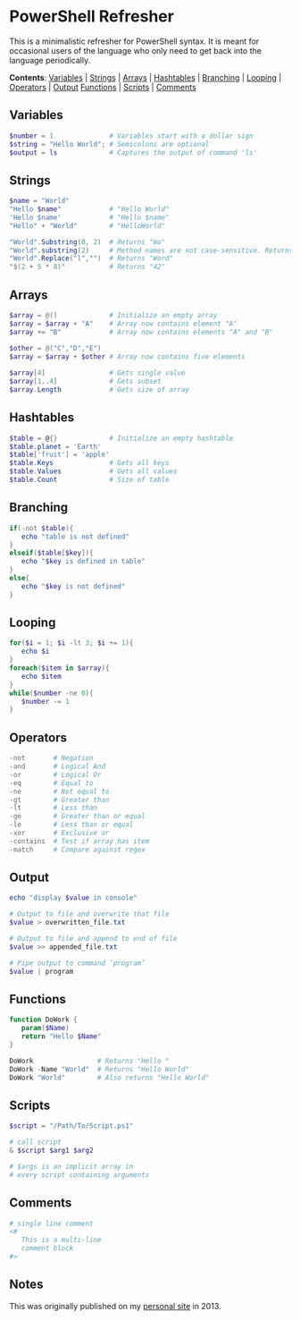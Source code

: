 # PowerShell Refresher<a name="top"></a>

This is a minimalistic refresher for PowerShell syntax. It is meant for occasional users of the language who only need to get back into the language periodically. 

**Contents**:
[Variables](#Variables) | [Strings](#Strings) | [Arrays](#Arrays) | [Hashtables](#Hashtables) |
[Branching](#Branching) | [Looping](#Looping) | [Operators](#Operators) | [Output](#Output)
[Functions](#Functions) | [Scripts](#Scripts) | [Comments](#Comments)

## Variables
```powershell
$number = 1              # Variables start with a dollar sign
$string = "Hello World"; # Semicolons are optional
$output = ls             # Captures the output of command 'ls'
```

## Strings
```powershell
$name = "World"
"Hello $name"            # "Hello World"
'Hello $name'            # "Hello $name"
"Hello" + "World"        # "HelloWorld"

"World".Substring(0, 2)  # Returns "Wo"
"World".substring(2)     # Method names are not case-sensitive. Returns "rld" 
"World".Replace("l","")  # Returns "Word"
"$(2 + 5 * 8)"           # Returns "42"
```

## Arrays
```powershell
$array = @()             # Initialize an empty array
$array = $array + "A"    # Array now contains element "A"
$array += "B"            # Array now contains elements "A" and "B"

$other = @("C","D","E")
$array = $array + $other # Array now contains five elements
 
$array[4]                # Gets single value
$array[1..4]             # Gets subset
$array.Length            # Gets size of array
```

## Hashtables
```powershell
$table = @{}             # Initialize an empty hashtable
$table.planet = 'Earth'
$table['fruit'] = 'apple'
$table.Keys              # Gets all keys
$table.Values            # Gets all values
$table.Count             # Size of table
```

## Branching
```powershell
if(-not $table){
   echo "table is not defined"
}
elseif($table[$key]){
   echo "$key is defined in table"
}
else{
   echo "$key is not defined"
}
```

## Looping
```powershell
for($i = 1; $i -lt 3; $i += 1){
   echo $i
}
foreach($item in $array){
   echo $item
}
while($number -ne 0){
   $number -= 1
}

```

## Operators
```powershell
-not       # Negation
-and       # Logical And
-or        # Logical Or
-eq        # Equal to
-ne        # Not equal to
-gt        # Greater than
-lt        # Less than
-ge        # Greater than or equal
-le        # Less than or equal
-xor       # Exclusive or
-contains  # Test if array has item
-match     # Compare against regex
```

## Output
```powershell
echo "display $value in console"

# Output to file and overwrite that file
$value > overwritten_file.txt

# Output to file and append to end of file
$value >> appended_file.txt

# Pipe output to command ‘program’
$value | program 
```

## Functions
```powershell
function DoWork {
   param($Name)
   return "Hello $Name"
}

DoWork                # Returns "Hello "
DoWork -Name "World"  # Returns "Hello World"
DoWork "World"        # Also returns "Hello World"
```

## Scripts
```powershell
$script = "/Path/To/Script.ps1"

# call script
& $script $arg1 $arg2 

# $args is an implicit array in
# every script containing arguments
```

## Comments
```powershell
# single line comment
<#
   This is a multi-line
   comment block
#>
```

## Notes
This was originally published on my [personal site](https://turtlesort.com/) in 2013.
